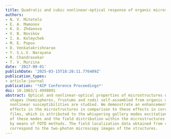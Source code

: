 ```yaml
---
title: Quadratic and cubic nonlinear-optical response of organic microstructures
authors:
- N. V. Mitetelo
- E. A. Mamonov
- K. D. Zhdanova
- V. B. Novikov
- I. A. Kolmychek
- M. E. Popov
- D. Venkatakrishnarao
- Y. S.L.V. Narayana
- R. Chandrasekar
- T. V. Murzina
date: '2017-09-01'
publishDate: '2025-03-15T18:26:11.776409Z'
publication_types:
- article-journal
publication: '*AIP Conference Proceedings*'
doi: 10.1063/1.4998091
abstract: Optical and nonlinear-optical properties of microstructures of different
  shapes (hemispheres, frustums and rods) self-assembled from organic dye of high
  nonlinear susceptibilities are studied. We demonstrate an enhancement of cubic self-action
  effects in the microstructures in comparison to these effects in corresponding continuous
  films, which is attributed to the whispering gallery modes excitation. The spectra
  of these modes and the field distribution within the microstructures are simulated
  by means of FDTD methods. The field localization data obtained from calculations
  correspond to the two-photon microscopy images of the structures.
---
```

